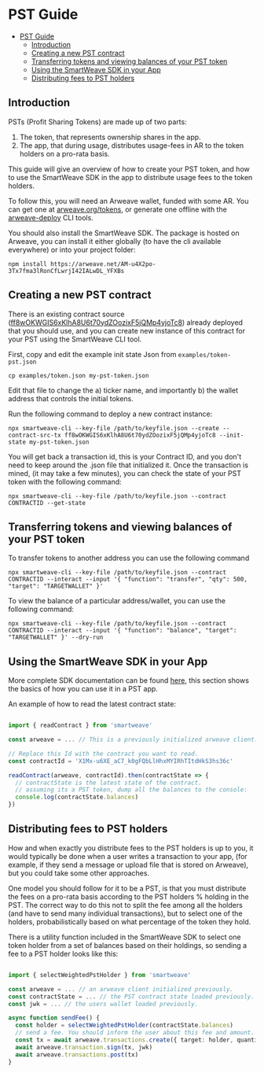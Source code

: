 # PST Guide

- [PST Guide](#pst-guide)
  - [Introduction](#introduction)
  - [Creating a new PST contract](#creating-a-new-pst-contract)
  - [Transferring tokens and viewing balances of your PST token](#transferring-tokens-and-viewing-balances-of-your-pst-token)
  - [Using the SmartWeave SDK in your App](#using-the-smartweave-sdk-in-your-app)
  - [Distributing fees to PST holders](#distributing-fees-to-pst-holders)

## Introduction

PSTs (Profit Sharing Tokens) are made up of two parts:

1. The token, that represents ownership shares in the app.
2. The app, that during usage, distributes usage-fees in AR to the token holders on a pro-rata basis.

This guide will give an overview of how to create your PST token, and how to use the SmartWeave SDK in the app to distribute usage fees to the token holders.

To follow this, you will need an Arweave wallet, funded with some AR. You can get one at [arweave.org/tokens](https://arweave.org/tokens), or generate one offline with the [arweave-deploy](https://github.com/ArweaveTeam/arweave-deploy#arweave-deploy) CLI tools.

You should also install the SmartWeave SDK. The package is hosted on Arweave, you can install it either globally (to have the cli available everywhere) or into your project folder:

`npm install https://arweave.net/AM-u4X2po-3Tx7fma3lRonCfLwrjI42IALwDL_YFXBs`

## Creating a new PST contract

There is an existing contract source ([ff8wOKWGIS6xKlhA8U6t70ydZOozixF5jQMp4yjoTc8](https://arweave.net/ff8wOKWGIS6xKlhA8U6t70ydZOozixF5jQMp4yjoTc8)) already deployed that you should use, and you can create new instance of this contract for your PST using the SmartWeave CLI tool.

First, copy and edit the example init state Json from `examples/token-pst.json`

`cp examples/token.json my-pst-token.json`

Edit that file to change the a) ticker name, and importantly b) the wallet address that controls the initial tokens.

Run the following command to deploy a new contract instance:

`npx smartweave-cli --key-file /path/to/keyfile.json --create --contract-src-tx ff8wOKWGIS6xKlhA8U6t70ydZOozixF5jQMp4yjoTc8 --init-state my-pst-token.json`

You will get back a transaction id, this is your Contract ID, and you don't need to keep around the .json file that initialized it. Once the transaction is mined, (it may take a few minutes), you can check the state of your PST token with the following command:

`npx smartweave-cli --key-file /path/to/keyfile.json --contract CONTRACTID --get-state`

## Transferring tokens and viewing balances of your PST token

To transfer tokens to another address you can use the following command

`npx smartweave-cli --key-file /path/to/keyfile.json --contract CONTRACTID --interact --input '{ "function": "transfer", "qty": 500, "target": "TARGETWALLET" }'`

To view the balance of a particular address/wallet, you can use the following command:

`npx smartweave-cli --key-file /path/to/keyfile.json --contract CONTRACTID --interact --input '{ "function": "balance", "target": "TARGETWALLET" }' --dry-run`

## Using the SmartWeave SDK in your App

More complete SDK documentation can be found [here](SDK.md), this section shows the basics of how you can use it in a PST app.

An example of how to read the latest contract state:

```typescript

import { readContract } from 'smartweave'

const arweave = ... // This is a previously initialized arweave client.

// Replace this Id with the contract you want to read.
const contractId = 'X1Mx-u6XE_aC7_k0gFQbLlHhxMYIRhTItdHkS3hs36c'

readContract(arweave, contractId).then(contractState => {
  // contractState is the latest state of the contract.
  // assuming its a PST token, dump all the balances to the console:
  console.log(contractState.balances)
})
```

## Distributing fees to PST holders

How and when exactly you distribute fees to the PST holders is up to you, it would typically be done when a user writes a transaction to your app, (for example, if they send a message or upload file that is stored on Arweave), but you could take some other approaches.

One model you should follow for it to be a PST, is that you must distribute the fees on a pro-rata basis according to the PST holders % holding in the PST. The correct way to do this not to split the fee among all the holders (and have to send many individual transactions), but to select one of the holders, probabilistically based on what percentage of the token they hold.

There is a utility function included in the SmartWeave SDK to select one token holder from a set of balances based on their holdings, so sending a fee to a PST holder looks like this:

```typescript

import { selectWeightedPstHolder } from 'smartweave'

const arweave = ... // an arweave client initialized previously.
const contractState = ... // the PST contract state loaded previously.
const jwk = ... // the users wallet loaded previously.

async function sendFee() {
  const holder = selectWeightedPstHolder(contractState.balances)
  // send a fee. You should inform the user about this fee and amount.
  const tx = await arweave.transactions.create({ target: holder, quantity: 0.1 }, jwk)
  await arweave.transaction.sign(tx, jwk)
  await arweave.transactions.post(tx)
}
```
